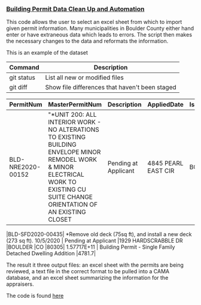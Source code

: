 <h3> <a href="https://tkravits.github.io/Building-Permit-Automation">Building Permit Data Clean Up and Automation</a></h3>

This code allows the user to select an excel sheet from which to import given permit information. Many municipalities in Boulder County either hand enter or have extraneous data which leads to errors. The script then makes the necessary changes to the data and reformats the information.

This is an example of the dataset

| Command | Description |
| --- | --- |
| git status | List all new or modified files |
| git diff | Show file differences that haven't been staged |

|PermitNum |	MasterPermitNum	|Description |	AppliedDate |	IssuedDate |	CompletedDate	| StatusCurrent	| OriginalAddress	|OriginalCity	|OriginalState	|OriginalZip	|PIN	|ProjectName	|PermitType|	PermitWorkType	|EstProjectCost |
| --- | --- | ---| --- | --- | ---| --- | --- | ---| --- | --- | ---| --- | --- | ---| --- |
|BLD-NRE2020-00152	|	"*UNIT 200: ALL INTERIOR WORK - NO ALTERATIONS TO EXISTING BUILDING ENVELOPE MINOR REMODEL WORK & MINOR ELECTRICAL WORK TO EXISTING CU SUITE CHANGE ORIENTATION OF AN EXISTING CLOSET |	Pending at Applicant |	4845 PEARL EAST CIR|	BOULDER|	CO|	80301|	1.46328E+11	|	Building Permit - Non-Residential	Remodel|	85533|

|BLD-SFD2020-00435|		*Remove old deck (75sq ft), and install a new deck (273 sq ft).	10/5/2020	|		Pending at Applicant	|1929 HARDSCRABBLE DR	|BOULDER	|CO	|80305|	1.57717E+11	|	Building Permit - Single Family Detached Dwelling	Addition	|4781.7|


The result it three output files: an excel sheet with the permits are being reviewed, a text file in the correct format to be pulled into a CAMA database, and an excel sheet summarizing the information for the appraisers.

The code is found <a href="https://github.com/tkravits/Building-Permit-Automation">here</a>
